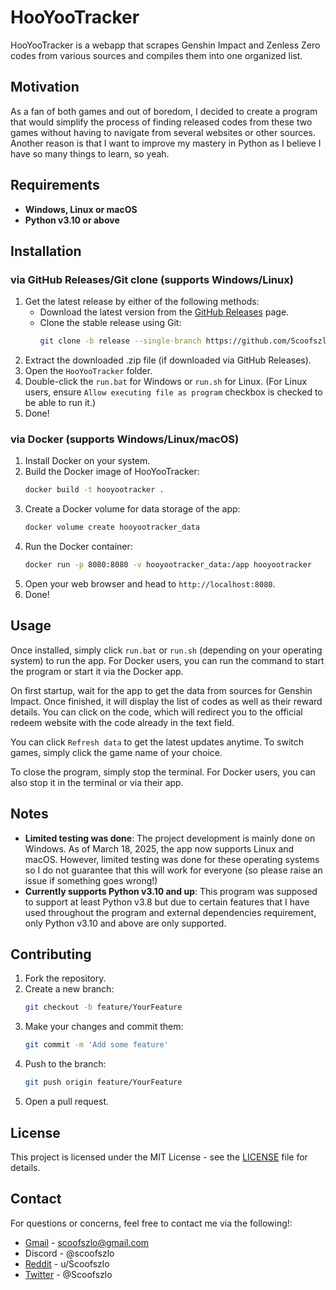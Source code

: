 # HooYooTracker

HooYooTracker is a webapp that scrapes Genshin Impact and Zenless Zero codes from various sources and compiles them into one organized list. 

## Motivation

As a fan of both games and out of boredom, I decided to create a program that would simplify the process of finding released codes from these two games without having to navigate from several websites or other sources. Another reason is that I want to improve my mastery in Python as I believe I have so many things to learn, so yeah.

## Requirements

- **Windows, Linux or macOS**
- **Python v3.10 or above**

## Installation

### via GitHub Releases/Git clone (supports Windows/Linux)
1. Get the latest release by either of the following methods:
    - Download the latest version from the [GitHub Releases](https://github.com/Scoofszlo/HooYooTracker/releases) page.
    - Clone the stable release using Git:
        ```sh
        git clone -b release --single-branch https://github.com/Scoofszlo/HooYooTracker.git
        ```
2. Extract the downloaded .zip file (if downloaded via GitHub Releases).
3. Open the `HooYooTracker` folder.
4. Double-click the `run.bat` for Windows or `run.sh` for Linux. (For Linux users, ensure `Allow executing file as program` checkbox is checked to be able to run it.)
5. Done!

### via Docker (supports Windows/Linux/macOS)

1. Install Docker on your system.
2. Build the Docker image of HooYooTracker:
    ```sh
    docker build -t hooyootracker .
    ```
3. Create a Docker volume for data storage of the app:
    ```sh
    docker volume create hooyootracker_data
    ```
4. Run the Docker container:
    ```sh
    docker run -p 8080:8080 -v hooyootracker_data:/app hooyootracker
    ```
5. Open your web browser and head to `http://localhost:8080`.
6. Done!

## Usage

Once installed, simply click `run.bat` or `run.sh` (depending on your operating system) to run the app. For Docker users, you can run the command to start the program or start it via the Docker app.

On first startup, wait for the app to get the data from sources for Genshin Impact. Once finished, it will display the list of codes as well as their reward details. You can click on the code, which will redirect you to the official redeem website with the code already in the text field.

You can click `Refresh data` to get the latest updates anytime. To switch games, simply click the game name of your choice.

To close the program, simply stop the terminal. For Docker users, you can also stop it in the terminal or via their app.

## Notes
- **Limited testing was done**: The project development is mainly done on Windows. As of March 18, 2025, the app now supports Linux and macOS. However, limited testing was done for these operating systems so I do not guarantee that this will work for everyone (so please raise an issue if something goes wrong!)
- **Currently supports Python v3.10 and up**: This program was supposed to support at least Python v3.8 but due to certain features that I have used throughout the program and external dependencies requirement, only Python v3.10 and above are only supported.

## Contributing

1. Fork the repository.
2. Create a new branch:
    ```sh
    git checkout -b feature/YourFeature
    ```
3. Make your changes and commit them:
    ```sh
    git commit -m 'Add some feature'
    ```
4. Push to the branch:
    ```sh
    git push origin feature/YourFeature
    ```
5. Open a pull request.

## License

This project is licensed under the MIT License - see the [LICENSE](LICENSE) file for details.

## Contact

For questions or concerns, feel free to contact me via the following!:
- [Gmail](mailto:scoofszlo@gmail.com) - scoofszlo@gmail.com
- Discord - @scoofszlo
- [Reddit](https://www.reddit.com/user/Scoofszlo/) - u/Scoofszlo
- [Twitter](https://twitter.com/Scoofszlo) - @Scoofszlo
